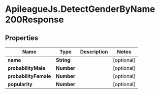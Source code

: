 # ApileagueJs.DetectGenderByName200Response

## Properties

Name | Type | Description | Notes
------------ | ------------- | ------------- | -------------
**name** | **String** |  | [optional] 
**probabilityMale** | **Number** |  | [optional] 
**probabilityFemale** | **Number** |  | [optional] 
**popularity** | **Number** |  | [optional] 



